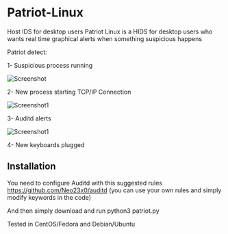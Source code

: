 # Patriot-Linux
Host IDS for desktop users 
Patriot Linux is a  HIDS for desktop users who wants real time graphical alerts when something suspicious happens

Patriot detect:

1- Suspicious process running

![Screenshot](https://github.com/YJesus/Patriot-Linux/blob/main/images/patriot3.png) 

2- New process starting TCP/IP Connection

![Screenshot1](https://github.com/YJesus/Patriot-Linux/blob/main/images/patriot2.png)

3- Auditd alerts

![Screenshot1](https://github.com/YJesus/Patriot-Linux/blob/main/images/patriot1.png)

4- New keyboards plugged

## Installation

You need to configure Auditd with this suggested rules https://github.com/Neo23x0/auditd (you can use your own rules and simply modify keywords in the code)

And then simply download and run python3 patriot.py

Tested in CentOS/Fedora and Debian/Ubuntu
